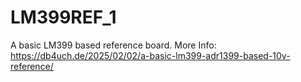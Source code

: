 # LM399REF_1
A basic LM399 based reference board.
More Info: https://db4uch.de/2025/02/02/a-basic-lm399-adr1399-based-10v-reference/
